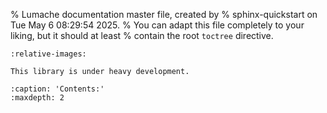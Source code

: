 % Lumache documentation master file, created by
% sphinx-quickstart on Tue May  6 08:29:54 2025.
% You can adapt this file completely to your liking, but it should at least
% contain the root `toctree` directive.

```{include} ../../README.md
:relative-images:
```

```{warning}
This library is under heavy development.
```

```{toctree}
:caption: 'Contents:'
:maxdepth: 2
```
